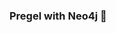 ### Pregel with Neo4j 🚀























































































 























